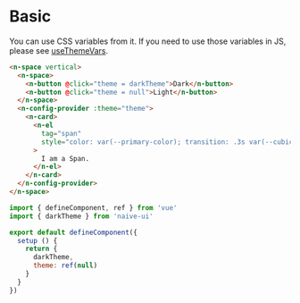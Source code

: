 # Basic

You can use CSS variables from it. If you need to use those variables in JS, please see [useThemeVars](../docs/theme#use-theme-vars).

```html
<n-space vertical>
  <n-space>
    <n-button @click="theme = darkTheme">Dark</n-button>
    <n-button @click="theme = null">Light</n-button>
  </n-space>
  <n-config-provider :theme="theme">
    <n-card>
      <n-el
        tag="span"
        style="color: var(--primary-color); transition: .3s var(--cubic-bezier-ease-in-out);"
      >
        I am a Span.
      </n-el>
    </n-card>
  </n-config-provider>
</n-space>
```

```js
import { defineComponent, ref } from 'vue'
import { darkTheme } from 'naive-ui'

export default defineComponent({
  setup () {
    return {
      darkTheme,
      theme: ref(null)
    }
  }
})
```
